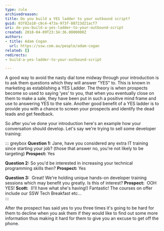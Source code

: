 ```yaml
---
type: rule
archivedreason: 
title: Do you build a YES ladder to your outbound script?
guid: 03f82a18-c8c4-473a-973f-88723d21acf7
uri: do-you-build-a-yes-ladder-to-your-outbound-script
created: 2018-04-09T23:34:36.0000000Z
authors:
- title: Adam Cogan
  url: https://ssw.com.au/people/adam-cogan
related: []
redirects:
- build-a-yes-ladder-to-your-outbound-script

---
```


A good way to avoid the nasty dial tone midway through your introduction is to ask them questions which they will answer "YES" to. This is known in marketing as establishing a YES Ladder. The theory is when prospects become so used to saying 'yes' to you, that when you eventually close on them to make a sale, they have been put in such a positive mind frame and use to answering YES to the sale. Another good benefit of a YES ladder is to provide you with a chance to screen your prospects and identify the dead leads and get feedback.

<!--endintro-->

So after you've done your introduction here's an example how your conversation should develop. Let's say we're trying to sell some developer training:


::: greybox
 **Question 1:** Jane, have you considered any extra IT training since starting your job? (those that answer no, you're not likely to be targeting)
 **Prospect:** Yes

 **Question 2:** So you'd be interested in increasing your technical programming skills then?
 **Prospect:** Yes

 **Question 3:**  Great! We're holding unique hands-on developer training sessions which may benefit you greatly. Is this of interest?
 **Prospect:**  OOH YES! 
 **Scott:**  (I'll have what she's having!) Fantastic! The courses on offer include our SSW Tech Breakfast etc...  
:::

After the prospect has said yes to you three times it's going to be hard for them to decline when you ask them if they would like to find out some more information thus making it hard for them to give you an excuse to get off the phone.

